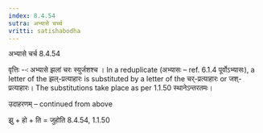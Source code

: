 ```yaml
---
index: 8.4.54
sutra: अभ्यासे चर्च्च
vritti: satishabodha
---
```



 अभ्यासे चर्च 8.4.54 

वृत्तिः --ः अभ्‍यासे झलां चरः स्‍युर्जशश्‍च । In a reduplicate (अभ्यासः – ref. 6.1.4 पूर्वोऽभ्यासः), a letter of the झल्-प्रत्याहारः is substituted by a letter of the चर्-प्रत्याहारः or जश्-प्रत्याहारः। The substitutions take place as per 1.1.50 स्थानेऽन्तरतमः। 


उदाहरणम् – continued from above 


झु + हो + ति = जुहोति 8.4.54, 1.1.50 


